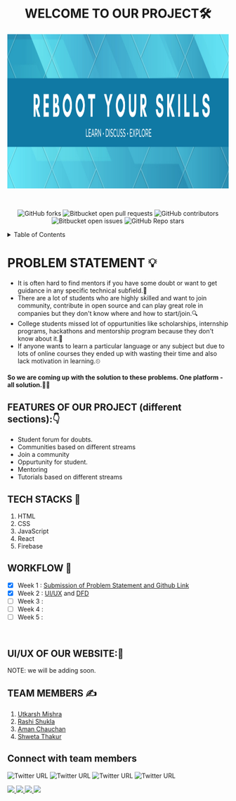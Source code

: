 <h1 align="center">WELCOME TO OUR PROJECT🛠</h1>

<p align="center">
<img src="headerImage.png" width="1000" height="350">
</p> 
<br>
<div align="center">
  
![GitHub forks](https://img.shields.io/github/forks/utkarsh-mishra30/SkillValley-Cohort)
![Bitbucket open pull requests](https://img.shields.io/bitbucket/pr-raw/utkarsh-mishra30/SkillValley-Cohort)
![GitHub contributors](https://img.shields.io/github/contributors/utkarsh-mishra30/SkillValley-Cohort)
![Bitbucket open issues](https://img.shields.io/bitbucket/issues/utkarsh-mishra30/SkillValley-Cohort)
![GitHub Repo stars](https://img.shields.io/github/stars/utkarsh-mishra30/SkillValley-Cohort)
  
</div>

<!-- TABLE OF CONTENTS -->
<details>
  <summary>Table of Contents</summary>
  <ol>
    <li>
      <a href="https://github.com/utkarsh-mishra30/SkillValley-Cohort#problem-statement-">Problem Statement</a>
    </li>
    <li><a href="https://github.com/utkarsh-mishra30/SkillValley-Cohort#features-of-our-project-different-sections">Features of our project</a></li>
    <li><a href="https://github.com/utkarsh-mishra30/SkillValley-Cohort#tech-stacks-">Tech Stacks</a></li>
    <li><a href="https://github.com/utkarsh-mishra30/SkillValley-Cohort#workflow-">Work Flow</a></li>
    <li><a href="https://github.com/utkarsh-mishra30/SkillValley-Cohort#ui/ux-of-our-website-">UI/UX of our website</a></li>
    <li><a href="https://github.com/utkarsh-mishra30/SkillValley-Cohort#team-members">Team Members</a></li>
    <li><a href="https://github.com/utkarsh-mishra30/SkillValley-Cohort#connect-with-team-members">Connect with team members</a></li>
    <li><a href="#acknowledgments">Acknowledgments</a></li>
  </ol>
</details>
  
# PROBLEM STATEMENT 💡
- It is often hard to find mentors if you have some doubt or want to get guidance in any specific technical subfield.🤔
- There are a lot of students who are highly skilled and want to join community, contribute in open source and can play great role in companies but they don't know where and how to start/join.🔍
- College students missed lot of oppurtunities like scholarships, internship programs, hackathons and mentorship program because they don't know about it.📰
- If anyone wants to learn a particular language or any subject but due to lots of online courses they ended up with wasting their time and also lack motivation in learning.⏲

#### So we are coming up with the solution to these problems. One platform - all solution.👨‍💻

## FEATURES OF OUR PROJECT (different sections):👇

- Student forum for doubts.
- Communities based on different streams
- Join a community
- Oppurtunity for student.
- Mentoring
- Tutorials based on different streams

## TECH STACKS 🛒
1. HTML
2. CSS
3. JavaScript
4. React
5. Firebase

## WORKFLOW 📃


- [x] Week 1 : [Submission of Problem Statement and Github Link](https://github.com/utkarsh-mishra30/SkillValley-Cohort)
- [x] Week 2 : [UI/UX](https://github.com/utkarsh-mishra30/SkillValley-Cohort/blob/main/Week%202/week-2.md) and [DFD](https://github.com/utkarsh-mishra30/SkillValley-Cohort/blob/main/Week%202/week-2.md)
- [ ] Week 3 :
- [ ] Week 4 :
- [ ] Week 5 :

<br>

## UI/UX OF OUR WEBSITE:🎨
 NOTE: we will be adding soon.

## TEAM MEMBERS ✍
1. [Utkarsh Mishra](https://twitter.com/utkarshopedia)
2. [Rashi Shukla](https://twitter.com/17rashishukla)
3. [Aman Chauchan](https://twitter.com/phantomthread_d)
4. [Shweta Thakur](#)

## Connect with team members

<!-- Twitter Handles -->
![Twitter URL](https://img.shields.io/twitter/url?color=blue&label=Utkarsh&logo=twitter&logoColor=white&style=flat-square&url=https%3A%2F%2Ftwitter.com%2Futkarshopedia)
![Twitter URL](https://img.shields.io/twitter/url?color=blue&label=Rashi&logo=twitter&logoColor=white&style=flat-square&url=https%3A%2F%2Ftwitter.com%2F17rashishukla)
![Twitter URL](https://img.shields.io/twitter/url?color=blue&label=Aman&logo=twitter&logoColor=white&style=flat-square&url=https%3A%2F%2Ftwitter.com%2Fphantomthread_d)
![Twitter URL](https://img.shields.io/twitter/url?color=blue&label=Shweta&logo=twitter&logoColor=white&style=flat-square&url=https%3A%2F%2Ftwitter.com%2Fshweeta)


<!-- LinkedIn IDs -->
<a href="https://www.linkedin.com/in/utkarsh-mishra30">
<img src="https://img.shields.io/badge/Utkarsh-blue?style=flat&logo=linkedin&labelColor=blue">
</a>

<a href="https://www.linkedin.com/in/rashi-shukla-9b2426200/">
<img src="https://img.shields.io/badge/Rashi-blue?style=flat&logo=linkedin&labelColor=blue">
</a>

<a href="https://www.linkedin.com/in/amanchauhann/">
<img src="https://img.shields.io/badge/Aman -blue?style=flat&logo=linkedin&labelColor=blue">
</a>

<a href="https://www.linkedin.com/in/shweta-thakur-ba3b99211">
<img src="https://img.shields.io/badge/Shweta -blue?style=flat&logo=linkedin&labelColor=blue">
</a>

